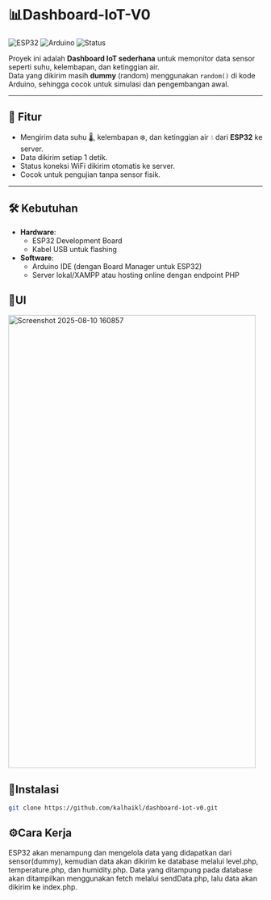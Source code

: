 # 📊Dashboard-IoT-V0

![ESP32](https://img.shields.io/badge/Board-ESP32-blue?logo=espressif)
![Arduino](https://img.shields.io/badge/Arduino-IDE-green?logo=arduino)
![Status](https://img.shields.io/badge/Status-Development-orange)

Proyek ini adalah **Dashboard IoT sederhana** untuk memonitor data sensor seperti suhu, kelembapan, dan ketinggian air.  
Data yang dikirim masih **dummy** (random) menggunakan `random()` di kode Arduino, sehingga cocok untuk simulasi dan pengembangan awal.

---

## 🚀 Fitur
- Mengirim data suhu 🌡️, kelembapan ❄️, dan ketinggian air 💧 dari **ESP32** ke server.
- Data dikirim setiap 1 detik.
- Status koneksi WiFi dikirim otomatis ke server.
- Cocok untuk pengujian tanpa sensor fisik.

---

## 🛠️ Kebutuhan
- **Hardware**:
  - ESP32 Development Board
  - Kabel USB untuk flashing
- **Software**:
  - Arduino IDE (dengan Board Manager untuk ESP32)
  - Server lokal/XAMPP atau hosting online dengan endpoint PHP
## 📱UI
<img width="490" height="897" alt="Screenshot 2025-08-10 160857" src="https://github.com/user-attachments/assets/4b8e13aa-1616-4f9c-933d-02935dba25f1" />

## 🔨Instalasi
```bash
git clone https://github.com/kalhaikl/dashboard-iot-v0.git
```

## ⚙️Cara Kerja
ESP32 akan menampung dan mengelola data yang didapatkan dari sensor(dummy), kemudian data akan dikirim ke database melalui level.php, temperature.php, dan humidity.php. Data yang ditampung pada database akan ditampilkan menggunakan fetch melalui sendData.php, lalu data akan dikirim ke index.php.


